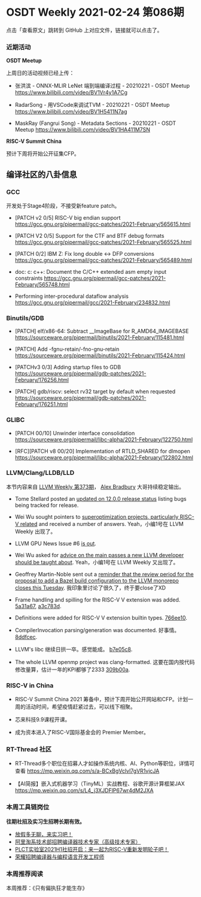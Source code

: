 # OSDT Weekly 2021-02-24 第086期

点击「查看原文」跳转到 GitHub 上对应文件，链接就可以点击了。

### 近期活动

**OSDT Meetup**

上周日的活动视频已经上传：

- 张洪滨 - ONNX-MLIR LeNet 端到端编译过程 - 20210221 - OSDT Meetup
  https://www.bilibili.com/video/BV1Vr4y1A7Cg

- RadarSong - 用VSCode来调试TVM - 20210221 - OSDT Meetup
  https://www.bilibili.com/video/BV1H5411N7ag

- MaskRay (Fangrui Song) - Metadata Sections - 20210221 - OSDT Meetup
  https://www.bilibili.com/video/BV1HA411M7SN

**RISC-V Summit China**

预计下周将开始公开征集CFP。

## 编译社区的八卦信息

### GCC

开发处于Stage4阶段，不接受新feature patch。

- [PATCH v2 0/5] RISC-V big endian support
  https://gcc.gnu.org/pipermail/gcc-patches/2021-February/565615.html

- [PATCH V2 0/5] Support for the CTF and BTF debug formats
  https://gcc.gnu.org/pipermail/gcc-patches/2021-February/565525.html

- [PATCH 0/2] IBM Z: Fix long double <-> DFP conversions
  https://gcc.gnu.org/pipermail/gcc-patches/2021-February/565489.html

- doc: c: c++: Document the C/C++ extended asm empty input constraints
  https://gcc.gnu.org/pipermail/gcc-patches/2021-February/565748.html

- Performing inter-procedural dataflow analysis
  https://gcc.gnu.org/pipermail/gcc/2021-February/234832.html

### Binutils/GDB

- [PATCH] elf/x86-64: Subtract __ImageBase for R_AMD64_IMAGEBASE
  https://sourceware.org/pipermail/binutils/2021-February/115481.html

- [PATCH] Add -fgnu-retain/-fno-gnu-retain
  https://sourceware.org/pipermail/binutils/2021-February/115424.html

- [PATCHv3 0/3] Adding startup files to GDB
  https://sourceware.org/pipermail/gdb-patches/2021-February/176256.html

- [PATCH] gdb/riscv: select rv32 target by default when requested
  https://sourceware.org/pipermail/gdb-patches/2021-February/176251.html

### GLIBC

- [PATCH 00/10] Unwinder interface consolidation
  https://sourceware.org/pipermail/libc-alpha/2021-February/122750.html

- [RFC][PATCH v8 00/20] Implementation of RTLD_SHARED for dlmopen
  https://sourceware.org/pipermail/libc-alpha/2021-February/122802.html

### LLVM/Clang/LLDB/LLD

本节内容来自 [LLVM Weekly 第373期](http://llvmweekly.org/issue/373)，
[Alex Bradbury](https://www.linkedin.com/in/alex-bradbury/) 大哥持续稳定输出。

* Tome Stellard posted an [updated on 12.0.0 release status](https://lists.llvm.org/pipermail/llvm-dev/2021-February/148565.html) listing bugs being tracked for release.

* Wei Wu sought pointers to [superoptimization projects, particularly RISC-V related](https://lists.llvm.org/pipermail/llvm-dev/2021-February/148573.html) and received a number of answers.
  Yeah，小编1号在 LLVM Weekly 出现了。

* LLVM GPU News Issue #6 [is out](https://lists.llvm.org/pipermail/llvm-dev/2021-February/148672.html).

* Wei Wu asked for [advice on the main passes a new LLVM developer should be taught about](https://lists.llvm.org/pipermail/llvm-dev/2021-February/148574.html).
  Yeah，小编1号在 LLVM Weekly 又出现了。

* Geoffrey Martin-Noble sent out a [reminder that the review period for the proposal to add a Bazel build configuration to the LLVM monorepo closes this Tuesday](https://lists.llvm.org/pipermail/llvm-dev/2021-February/148681.html).
  我印象里讨论了很久了，终于要close了XD

* Frame handling and spilling for the RISC-V V extension was added.
  [5a31a67](https://reviews.llvm.org/rG5a31a67385c9),
  [a3c783d](https://reviews.llvm.org/rGa3c783dbf27f).


* Definitions were added for RISC-V V extension builtin types.
  [766ee10](https://reviews.llvm.org/rG766ee1096f0b).

* CompilerInvocation parsing/generation was documented.
  好事情。 [8ddfcec](https://reviews.llvm.org/rG8ddfcec91b78).

* LLVM's libc 继续日拱一卒。感觉能成。 [b7e05c8](https://reviews.llvm.org/rGb7e05c874b5b).

* The whole LLVM openmp project was clang-formatted.
  这要在国内按代码修改量算，估计一年的KPI都够了2333 [309b00a](https://reviews.llvm.org/rG309b00a42e90).

### RISC-V in China

- RISC-V Summit China 2021 筹备中，预计下周开始公开网站和CFP。计划一周的活动时间，希望疫情赶紧过去，可以线下相聚。

- 芯来科技9.9课程开课。

- 成为资本进入了RISC-V国际基金会的 Premier Member。

### RT-Thread 社区

- RT-Thread多个职位在招募人才如操作系统内核、AI、Python等职位，详情可查看
  https://mp.weixin.qq.com/s/a-BCxBgVclvl7gVR1vjcJA

- 【AI简报】嵌入式机器学习（TinyML）实战教程、谷歌开源计算框架JAX
  https://mp.weixin.qq.com/s/L4_j3XJDFlP67wr4dM2JXA

### 本周工具链岗位

**往期社招及实习生招聘长期有效。**

- [放假多无聊，来实习吧！](https://mp.weixin.qq.com/s/pWjPrHtaWnzWbPfqqcX1cQ)
- [阿里淘系技术部招聘编译器技术专家（高级技术专家）](https://mp.weixin.qq.com/s/Yr_XA_L9fCI8IvhuudwTkQ)
- [PLCT实验室2021H1社招开启：来一起为RISC-V重新发明轮子吧！](https://mp.weixin.qq.com/s/9BUJ1-LbHGm-Lhs_Lavzjw)
- [荣耀招聘编译器与编程语言开发工程师](https://mp.weixin.qq.com/s/XaLAhjLP6fhj3Vl-mUjXng)

### 本周推荐阅读

本周推荐：《只有偏执狂才能生存》
